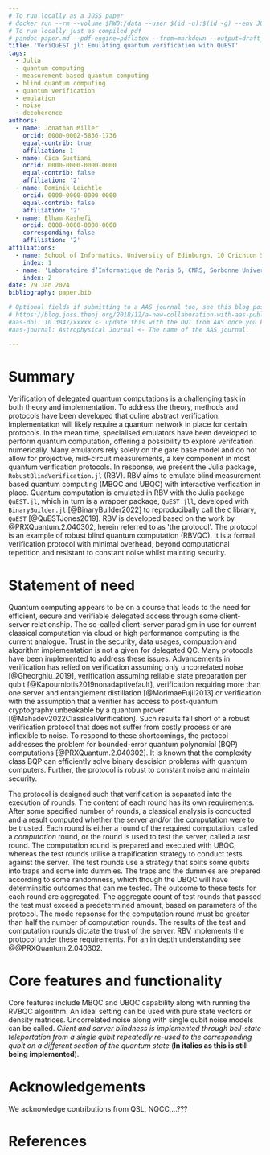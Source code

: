 ```yaml
---
# To run locally as a JOSS paper
# docker run --rm --volume $PWD:/data --user $(id -u):$(id -g) --env JOURNAL=joss openjournals/inara
# To run locally just as compiled pdf
# pandoc paper.md --pdf-engine=pdflatex --from=markdown --output=draft_paper.pdf --bibliography=paper.bib --metadata link-citations=true 
title: 'VeriQuEST.jl: Emulating quantum verification with QuEST'
tags:
  - Julia
  - quantum computing
  - measurement based quantum computing 
  - blind quantum computing
  - quantum verification
  - emulation
  - noise
  - decoherence
authors:
  - name: Jonathan Miller
    orcid: 0000-0002-5836-1736
    equal-contrib: true
    affiliation: 1
  - name: Cica Gustiani
    orcid: 0000-0000-0000-0000
    equal-contrib: false
    affiliation: '2'
  - name: Dominik Leichtle
    orcid: 0000-0000-0000-0000
    equal-contrib: false
    affiliation: '2'
  - name: Elham Kashefi
    orcid: 0000-0000-0000-0000
    corresponding: false
    affiliation: '2'
affiliations:
  - name: School of Informatics, University of Edinburgh, 10 Crichton Street, Edinburgh EH8 9AB, United Kingdom
    index: 1
  - name: 'Laboratoire d’Informatique de Paris 6, CNRS, Sorbonne Université, 4 Place Jussieu, Paris 75005, France'
    index: 2
date: 29 Jan 2024
bibliography: paper.bib

# Optional fields if submitting to a AAS journal too, see this blog post:
# https://blog.joss.theoj.org/2018/12/a-new-collaboration-with-aas-publishing
#aas-doi: 10.3847/xxxxx <- update this with the DOI from AAS once you know it.
#aas-journal: Astrophysical Journal <- The name of the AAS journal.

---
```


# Summary

Verification of delegated quantum computations is a challenging task in both theory and implementation. To address the theory, methods and protocols have been developed that ouline abstract verification. Implementation will likely require a quantum network in place for certain protocols. In the mean time, specialised emulators have been developed to perform quantum computation, offering a possibility to explore verifcation numerically. Many emulators rely solely on the gate base model and do not allow for projective, mid-circuit measurements, a key component in most quantum verification protocols. In response, we present the Julia package, `RobustBlindVerification.jl` (RBV). RBV aims to emulate blind measurement based quantum computing (MBQC and UBQC) with interactive verfication in place. Quantum computation is emulated in RBV with the Julia package `QuEST.jl`, which in turn is a wrapper package, `QuEST_jll`, developed with `BinaryBuilder.jl` [@BinaryBuilder2022] to reproducibally call the `C` library, `QuEST` [@QuESTJones2019]. RBV is developed based on the work by @PRXQuantum.2.040302, herein referred to as 'the protocol'. The protocol is an example of robust blind quantum computation (RBVQC). It is a formal verification protocol with minimal overhead, beyond computational repetition and resistant to constant noise whilst mainting security. 

# Statement of need

Quantum computing appears to be on a course that leads to the need for efficient, secure and verifiable delegated access through some client-server relationship. The so-called client-server paradigm in use for current classical computation via cloud or high performance computing is the current analogue. Trust in the security, data usages, compuation and algorithm implementation is not a given for delegated QC. Many protocols have been implemented to address these issues. Advancements in verification has relied on verification assuming only uncorrelated noise [@Gheorghiu_2019], verification assuming reliable state preparation per qubit [@Kapourniotis2019nonadaptivefault], verification requiring more than one server and entanglement distillation [@MorimaeFujii2013] or verification with the assumption that a verifier has access to post-quantum cryptography unbeakable by a quantum prover  [@Mahadev2022ClassicalVerification]. Such results fall short of a robust verification protocol that does not suffer from costly process or are inflexible to noise. To respond to these shortcomings, the protocol addresses the problem for bounded-error quantum polynomial (BQP) computations [@PRXQuantum.2.040302]. It is known that the complexity class BQP can efficiently solve binary descision problems with quantum computers. Further, the protocol is robust to constant noise and maintain security.

The protocol is designed such that verification is separated into the execution of rounds. The content of each round has its own requirements. After some specified number of rounds, a classical analysis is conducted and a result computed whether the server and/or the computation were to be trusted. Each round is either a round of the required computation, called a *computation* round, or the round is used to test the server, called a *test* round. The computation round is prepared and executed with UBQC, whereas the test rounds utilise a trapification strategy to conduct tests against the server. The test rounds use a strategy that splits some qubits into traps and some into dummies. The traps and the dummies are prepared according to some randomness, which though the UBQC will have determinsitic outcomes that can me tested. The outcome to these tests for each round are aggregated. The aggregate count of test rounds that passed the test must exceed a predetermined amount, based on parameters of the protocol. The mode repsonse for the computation round must be greater than half the number of computation rounds. The results of the test and computation rounds dictate the trust of the server. RBV implements the protocol under these requirements. For an in depth understanding see @@PRXQuantum.2.040302.

# Core features and functionality


Core features include MBQC and UBQC capability along with running the RVBQC algorithm. An ideal setting can be used with pure state vectors or density matrices. Uncorrelated noise along with single qubit noise models can be called. *Client and server blindness is implemented through bell-state teleportation from a single qubit repeatedly re-used to the corresponding qubit on a different section of the quantum state* (**In italics as this is still being implemented**).


# Acknowledgements

We acknowledge contributions from QSL, NQCC,...???

# References